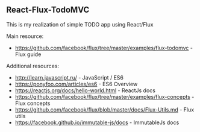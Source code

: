 ## React-Flux-TodoMVC

This is my realization of simple TODO app using React/Flux

Main resource:
* https://github.com/facebook/flux/tree/master/examples/flux-todomvc - Flux guide

Additional resources:
* http://learn.javascript.ru/ - JavaScript / ES6
* https://ponyfoo.com/articles/es6 - ES6 Overview
* https://reactjs.org/docs/hello-world.html - ReactJs docs
* https://github.com/facebook/flux/tree/master/examples/flux-concepts - Flux concepts
* https://github.com/facebook/flux/blob/master/docs/Flux-Utils.md - Flux utils
* https://facebook.github.io/immutable-js/docs - ImmutableJs docs
